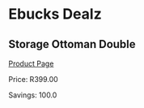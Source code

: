 
# Ebucks Dealz
## Storage Ottoman Double
[Product Page](https://www.ebucks.com/web/shop/productSelected.do?prodId=1129493554&catId=714962196)

Price: R399.00

Savings: 100.0


	
